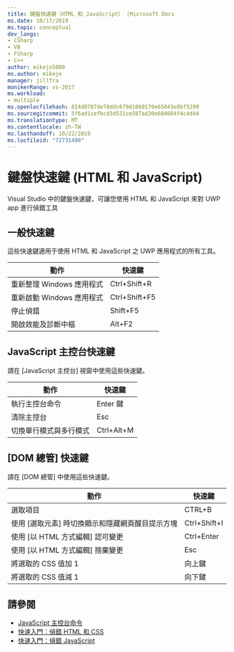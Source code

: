 ```yaml
---
title: 鍵盤快速鍵（HTML 和 JavaScript） |Microsoft Docs
ms.date: 10/17/2019
ms.topic: conceptual
dev_langs:
- CSharp
- VB
- FSharp
- C++
author: mikejo5000
ms.author: mikejo
manager: jillfra
monikerRange: vs-2017
ms.workload:
- multiple
ms.openlocfilehash: 824d0787de78ddc679d1060179e65043e0bf5299
ms.sourcegitcommit: 5f6ad1cefbcd3d531ce587ad30e684684f4c4d44
ms.translationtype: MT
ms.contentlocale: zh-TW
ms.lasthandoff: 10/22/2019
ms.locfileid: "72731490"
---
```

# <a name="keyboard-shortcuts-html-and-javascript"></a>鍵盤快速鍵 (HTML 和 JavaScript)

Visual Studio 中的鍵盤快速鍵，可讓您使用 HTML 和 JavaScript 來對 UWP app 進行偵錯工具

## <a name="general-shortcuts"></a>一般快速鍵

 這些快速鍵適用于使用 HTML 和 JavaScript 之 UWP 應用程式的所有工具。

|動作|快速鍵|
|------------|--------------|
|重新整理 Windows 應用程式|Ctrl+Shift+R|
|重新啟動 Windows 應用程式|Ctrl+Shift+F5|
|停止偵錯|Shift+F5|
|開啟效能及診斷中樞|Alt+F2|

## <a name="javascript-console-shortcuts"></a>JavaScript 主控台快速鍵

 請在 [JavaScript 主控台] 視窗中使用這些快速鍵。

|動作|快速鍵|
|------------|--------------|
|執行主控台命令|Enter 鍵|
|清除主控台|Esc|
|切換單行模式與多行模式|Ctrl+Alt+M|

## <a name="dom-explorer-shortcuts"></a>[DOM 總管] 快速鍵

 請在 [DOM 總管] 中使用這些快速鍵。

|動作|快速鍵|
|------------|--------------|
|選取項目|CTRL+B|
|使用 [選取元素] 時切換顯示和隱藏網頁醒目提示方塊|Ctrl+Shift+I|
|使用 [以 HTML 方式編輯] 認可變更|Ctrl+Enter|
|使用 [以 HTML 方式編輯] 捨棄變更|Esc|
|將選取的 CSS 值加 1|向上鍵|
|將選取的 CSS 值減 1|向下鍵|

## <a name="see-also"></a>請參閱
- [JavaScript 主控台命令](../debugger/javascript-console-commands.md?view=vs-2017)
- [快速入門：偵錯 HTML 和 CSS](../debugger/quickstart-debug-html-and-css.md?view=vs-2017)
- [快速入門：偵錯 JavaScript](../debugger/quickstart-debug-javascript-using-the-console.md?view=vs-2017)
